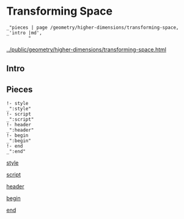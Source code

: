 # Transforming Space

    _"pieces | page /geometry/higher-dimensions/transforming-space, _'intro |md',
            "

[../public/geometry/higher-dimensions/transforming-space.html](# "save:")


## Intro

## Pieces

    !- style
    _":style"
    !- script
    _":script"
    !- header
    _":header"
    !- begin
    _":begin"
    !- end
    _":end"

[style]() 

[script]()

[header]()

[begin]()

[end]()

